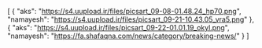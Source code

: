 [
  {
    "aks": "https://s4.uupload.ir/files/picsart_09-08-01.48.24_hp70.png",
    "namayesh": "https://s4.uupload.ir/files/picsart_09-21-10.43.05_vra5.png"
  },
  {
    "aks": "https://s4.uupload.ir/files/picsart_09-22-01.01.19_okyl.png",
    "namayesh": "https://fa.shafaqna.com/news/category/breaking-news/"
  }
]
